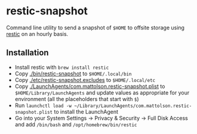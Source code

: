 # restic-snapshot

Command line utility to send a snapshot of `$HOME` to offsite storage using [restic](https://restic.net) on an hourly basis.

## Installation

* Install restic with `brew install restic`
* Copy [./bin/restic-snapshot](./bin/restic-snapshot) to `$HOME/.local/bin`
* Copy [./etc/restic-snapshot.excludes](./etc/restic-snapshot.excludes) to `$HOME/.local/etc`
* Copy [./LaunchAgents/com.mattolson.restic-snapshot.plist](./LaunchAgents/com.mattolson.restic-snapshot.plist) to `$HOME/Library/LaunchAgents` and update values as appropriate for your environment (all the placeholders that start with `$`)
* Run `launchctl load -w ~/Library/LaunchAgents/com.mattolson.restic-snapshot.plist` to install the LaunchAgent
* Go into your System Settings -> Privacy & Security -> Full Disk Access and add `/bin/bash` and `/opt/homebrew/bin/restic`
